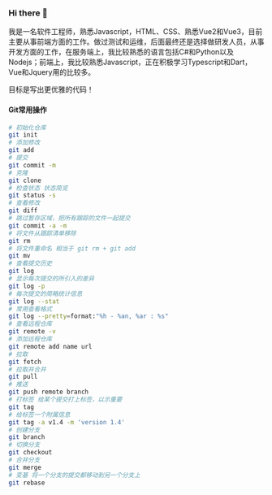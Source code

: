 
### Hi there 👋

我是一名软件工程师，熟悉Javascript，HTML、CSS、熟悉Vue2和Vue3，目前主要从事前端方面的工作。做过测试和运维，后面最终还是选择做研发人员，从事开发方面的工作，在服务端上，我比较熟悉的语言包括C#和Python以及Nodejs；前端上，我比较熟悉Javascript，正在积极学习Typescript和Dart，Vue和Jquery用的比较多。

目标是写出更优雅的代码！

#### Git常用操作

```sh
# 初始化仓库
git init
# 添加修改
git add 
# 提交
git commit -m 
# 克隆
git clone 
# 检查状态 状态简览
git status -s 
# 查看修改
git diff 
# 跳过暂存区域，把所有跟踪的文件一起提交
git commit -a -m 
# 将文件从跟踪清单移除
git rm 
# 将文件重命名 相当于 git rm + git add
git mv
# 查看提交历史
git log
# 显示每次提交的所引入的差异
git log -p 
# 每次提交的简略统计信息
git log --stat 
# 常用查看格式
git log --pretty=format:"%h - %an, %ar : %s"
# 查看远程仓库
git remote -v
# 添加远程仓库
git remote add name url
# 拉取
git fetch
# 拉取并合并 
git pull
# 推送
git push remote branch 
# 打标签 给某个提交打上标签，以示重要
git tag
# 给标签一个附属信息
git tag -a v1.4 -m 'version 1.4'
# 创建分支
git branch 
# 切换分支
git checkout
# 合并分支
git merge
# 变基 将一个分支的提交都移动到另一个分支上
git rebase 

```






